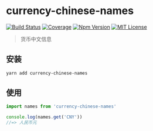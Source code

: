 # currency-chinese-names

[![Build Status][github_actions_badge]][github_actions_link]
[![Coverage][coveralls_badge]][coveralls_link]
[![Npm Version][package_version_badge]][package_link]
[![MIT License][license_badge]][license_link]

[github_actions_badge]: https://img.shields.io/github/workflow/status/fisker/currency-chinese-names/CI/main?style=flat-square
[github_actions_link]: https://github.com/fisker/currency-chinese-names/actions?query=branch%3Amain
[coveralls_badge]: https://img.shields.io/coveralls/github/fisker/currency-chinese-names/main?style=flat-square
[coveralls_link]: https://coveralls.io/github/fisker/currency-chinese-names?branch=main
[license_badge]: https://img.shields.io/npm/l/prettier-format.svg?style=flat-square
[license_link]: https://github.com/fisker/currency-chinese-names/blob/main/license
[package_version_badge]: https://img.shields.io/npm/v/currency-chinese-names.svg?style=flat-square
[package_link]: https://www.npmjs.com/package/currency-chinese-names

> 货币中文信息

## 安装

```bash
yarn add currency-chinese-names
```

## 使用

```js
import names from 'currency-chinese-names'

console.log(names.get('CNY'))
//=> 人民币元
```
